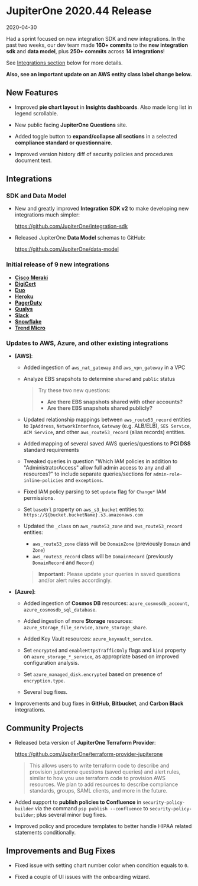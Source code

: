 # JupiterOne 2020.44 Release

2020-04-30

Had a sprint focused on new integration SDK and new integrations. In the past
two weeks, our dev team made **160+ commits** to the **new integration sdk** and
**data model**, plus **250+ commits** across **14 integrations**!

See [Integrations section](#integrations) below for more details.

**Also, see an important update on an AWS entity class label change below.**

## New Features

- Improved **pie chart layout** in **Insights dashboards**. Also made long list
  in legend scrollable.

- New public facing **JupiterOne Questions** site.

- Added toggle button to **expand/collapse all sections** in a
  selected **compliance standard or questionnaire**.

- Improved version history diff of security policies and procedures document
  text.

## Integrations

### SDK and Data Model

- New and greatly improved **Integration SDK v2** to make developing new
  integrations much simpler:

  <https://github.com/JupiterOne/integration-sdk>
  
- Released JupiterOne **Data Model** schemas to GitHub:

  <https://github.com/JupiterOne/data-model>

### Initial release of 9 new integrations

- [**Cisco Meraki**](../docs/integrations/meraki/index.md)
- [**DigiCert**](../docs/integrations/digicert/index.md)
- [**Duo**](../docs/integrations/duo/index.md)
- [**Heroku**](../docs/integrations/heroku/index.md)
- [**PagerDuty**](../docs/integrations/pagerduty/index.md)
- [**Qualys**](../docs/integrations/qualys/index.md)
- [**Slack**](../docs/integrations/slack/index.md)
- [**Snowflake**](../docs/integrations/snowflake/index.md)
- [**Trend Micro**](../docs/integrations/trend-micro/index.md)

### Updates to AWS, Azure, and other existing integrations

- **[AWS]**:

  - Added ingestion of `aws_nat_gateway` and `aws_vpn_gateway` in a VPC
  - Analyze EBS snapshots to determine `shared` and `public` status

    > Try these two new questions:
    >
    > - **Are there EBS snapshots shared with other accounts?**
    > - **Are there EBS snapshots shared publicly?**

  - Updated relationship mappings between `aws_route53_record` entities to
    `IpAddress`, `NetworkInterface`, `Gateway` (e.g. ALB/ELB), `SES Service`,
    `ACM Service`, and other `aws_route53_record` (alias records) entities.

  - Added mapping of several saved AWS queries/questions to **PCI DSS** standard
    requirements

  - Tweaked queries in question "Which IAM policies in addition to
    "AdministratorAccess" allow full admin access to any and all resources?" to
    include separate queries/sections for `admin-role-inline-policies` and
    `exceptions`.
  
  - Fixed IAM policy parsing to set `update` flag for `Change*` IAM permissions.

  - Set `baseUrl` property on `aws_s3_bucket` entities to:
    `https://${bucket.bucketName}.s3.amazonaws.com`

  - Updated the `_class` on `aws_route53_zone` and `aws_route53_record` entities:

    - `aws_route53_zone` class will be `DomainZone` (previously `Domain` and `Zone`)
    - `aws_route53_record` class will be `DomainRecord` (previously `DomainRecord` and `Record`)

    > **Important:** Please update your queries in saved questions and/or alert rules accordingly.

- **[Azure]**:

  - Added ingestion of **Cosmos DB** resources: `azure_cosmosdb_account`,
    `azure_cosmosdb_sql_database`.

  - Added ingestion of more **Storage** resources: `azure_storage_file_service`,
    `azure_storage_share`.

  - Added Key Vault resources: `azure_keyvault_service`.

  - Set `encrypted` and `enableHttpsTrafficOnly` flags and `kind` property on
    `azure_storage_*_service`, as appropriate based on improved configuration
    analysis.

  - Set `azure_managed_disk.encrypted` based on presence of `encryption.type`.

  - Several bug fixes.

- Improvements and bug fixes in **GitHub**, **Bitbucket**, and **Carbon Black**
  integrations.

## Community Projects

- Released beta version of **JupiterOne Terraform Provider**:

  <https://github.com/JupiterOne/terraform-provider-jupiterone>

  > This allows users to write terraform code to describe and provision
  jupiterone questions (saved queries) and alert rules, similar to how you use
  terraform code to provision AWS resources. We plan to add resources to
  describe compliance standards, groups, SAML clients, and more in the future.

- Added support to **publish policies to Confluence** in
  `security-policy-builder` via the command `psp publish --confluence` to
  `security-policy-builder`; plus several minor bug fixes.

- Improved policy and procedure templates to better handle HIPAA related
  statements conditionally.

## Improvements and Bug Fixes

- Fixed issue with setting chart number color when condition equals to `0`.

- Fixed a couple of UI issues with the onboarding wizard.
